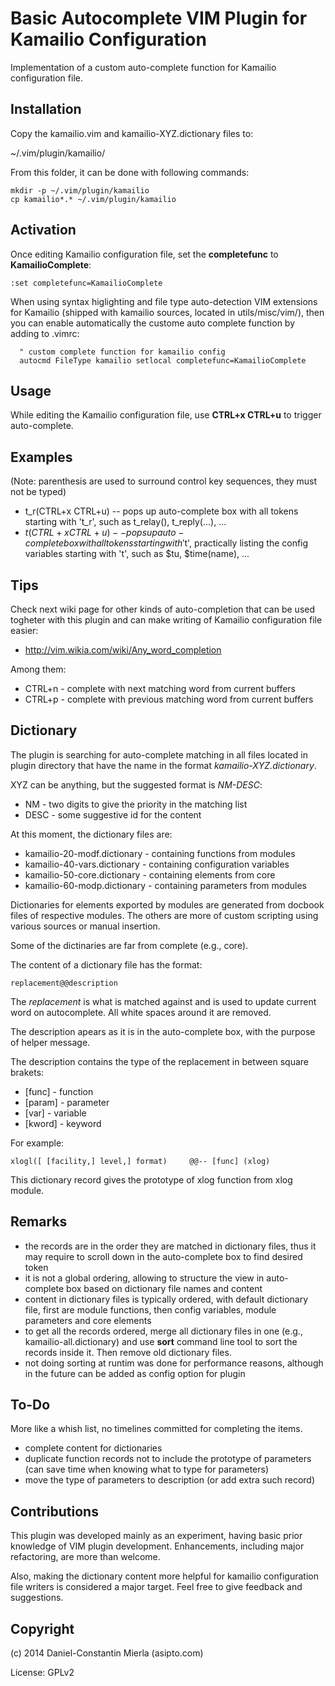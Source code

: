 Basic Autocomplete VIM Plugin for Kamailio Configuration
========================================================

Implementation of a custom auto-complete function for Kamailio configuration
file.

Installation
------------

Copy the kamailio.vim and kamailio-XYZ.dictionary files to:

  ~/.vim/plugin/kamailio/

From this folder, it can be done with following commands:

```
mkdir -p ~/.vim/plugin/kamailio
cp kamailio*.* ~/.vim/plugin/kamailio
```

Activation
----------

Once editing Kamailio configuration file, set the **completefunc** to 
**KamailioComplete**:

```
:set completefunc=KamailioComplete
```

When using syntax higlighting and file type auto-detection VIM extensions for
Kamailio (shipped with kamailio sources, located in utils/misc/vim/), then you
can enable automatically the custome auto complete function by adding to
.vimrc:

```
  " custom complete function for kamailio config
  autocmd FileType kamailio setlocal completefunc=KamailioComplete
```

Usage
-----

While editing the Kamailio configuration file, use **CTRL+x CTRL+u** to
trigger auto-complete.

Examples
--------

(Note: parenthesis are used to surround control key sequences, they must
not be typed)

  * t_r(CTRL+x CTRL+u) -- pops up auto-complete box with all tokens starting
  with 't_r', such as t_relay(), t_reply(...), ...
  * $t(CTRL+x CTRL+u) -- pops up auto-complete box with all tokens starting
  with '$t', practically listing the config variables starting with 't', such
  as $tu, $time(name), ...

Tips
----

Check next wiki page for other kinds of auto-completion that can be used
togheter with this plugin and can make writing of Kamailio configuration
file easier:

  * http://vim.wikia.com/wiki/Any_word_completion

Among them:

  * CTRL+n - complete with next matching word from current buffers
  * CTRL+p - complete with previous matching word from current buffers

Dictionary
----------

The plugin is searching for auto-complete matching in all files located in
plugin directory that have the name in the format *kamailio-XYZ.dictionary*.

XYZ can be anything, but the suggested format is *NM-DESC*:

  * NM - two digits to give the priority in the matching list
  * DESC - some suggestive id for the content

At this moment, the dictionary files are:

  * kamailio-20-modf.dictionary - containing functions from modules
  * kamailio-40-vars.dictionary - containing configuration variables
  * kamailio-50-core.dictionary - containing elements from core
  * kamailio-60-modp.dictionary - containing parameters from modules

Dictionaries for elements exported by modules are generated from docbook files
of respective modules. The others are more of custom scripting using various
sources or manual insertion.

Some of the dictinaries are far from complete (e.g., core).

The content of a dictionary file has the format:

```
replacement@@description
```

The *replacement* is what is matched against and is used to update current
word on autocomplete. All white spaces around it are removed.

The description apears as it is in the auto-complete box, with the purpose of
helper message.

The description contains the type of the replacement in between square brakets:

  * [func] - function
  * [param] - parameter
  * [var] - variable
  * [kword] - keyword

For example:

```
xlogl([ [facility,] level,] format)		@@-- [func] (xlog)
```

This dictionary record gives the prototype of xlog function from xlog module.

Remarks
-------

  * the records are in the order they are matched in dictionary files, thus
  it may require to scroll down in the auto-complete box to find desired
  token
  * it is not a global ordering, allowing to structure the view in
  auto-complete box based on dictionary file names and content
  * content in dictionary files is typically ordered, with default dictionary
  file, first are module functions, then config variables, module parameters
  and core elements
  * to get all the records ordered, merge all dictionary files in one (e.g.,
  kamailio-all.dictionary) and use **sort** command line tool to sort the
  records inside it. Then remove old dictionary files.
  * not doing sorting at runtim was done for performance reasons, although
  in the future can be added as config option for plugin

To-Do
-----

More like a whish list, no timelines committed for completing the items.

  * complete content for dictionaries
  * duplicate function records not to include the prototype of parameters (can
  save time when knowing what to type for parameters)
  * move the type of parameters to description (or add extra such record)

Contributions
-------------

This plugin was developed mainly as an experiment, having basic prior knowledge
of VIM plugin development. Enhancements, including major refactoring, are more
than welcome.

Also, making the dictionary content more helpful for kamailio configuration
file writers is considered a major target. Feel free to give feedback and
suggestions.

Copyright
---------

(c) 2014 Daniel-Constantin Mierla (asipto.com)

License: GPLv2
